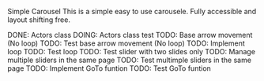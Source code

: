 Simple Carousel
This is a simple easy to use carousele. Fully accessible and layout shifting free.

DONE: Actors class
DOING: Actors class test
TODO: Base arrow movement (No loop)
TODO: Test base arrow movement (No loop)
TODO: Implement loop
TODO: Test loop
TODO: Test slider with two slides only
TODO: Manage multiple sliders in the same page
TODO: Test multimple sliders in the same page
TODO: Implement GoTo funtion
TODO: Test GoTo funtion
